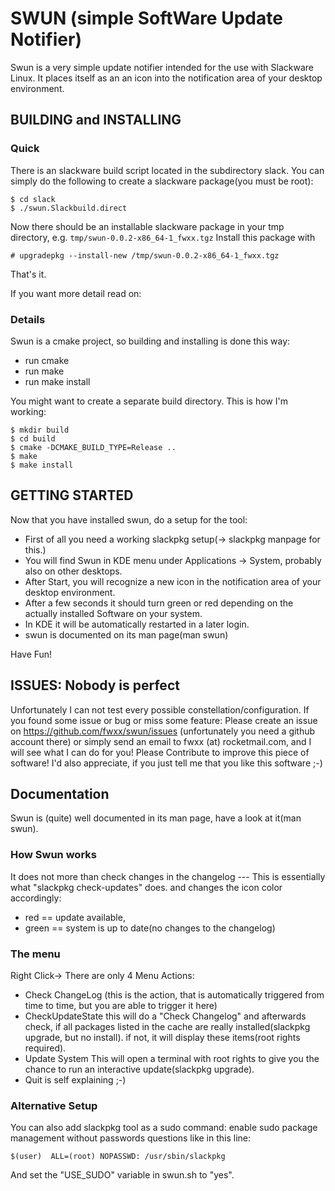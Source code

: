 SWUN (simple SoftWare Update Notifier) 
======================================
Swun is a very simple update notifier intended for the use with Slackware Linux.
It places itself as an an icon into the notification area of your desktop 
environment.



BUILDING and INSTALLING
-----------------------

### Quick
There is an slackware build script located in the subdirectory slack.
You can simply do the following to create a slackware package(you must be root):

    $ cd slack
    $ ./swun.Slackbuild.direct

Now there should be an installable slackware package in your tmp directory, e.g.
 ``tmp/swun-0.0.2-x86_64-1_fwxx.tgz``
Install this package with

    # upgradepkg --install-new /tmp/swun-0.0.2-x86_64-1_fwxx.tgz

That's it.

If you want more detail read on:

### Details
Swun is a cmake project, so building and installing is done this way:

* run cmake 
* run make
* run make install

You might want to create a separate build directory.
This is how I'm working:

    $ mkdir build
    $ cd build
    $ cmake -DCMAKE_BUILD_TYPE=Release ..
    $ make
    $ make install




GETTING STARTED
---------------
Now that you have installed swun, do a setup for the tool:

* First of all you need a working slackpkg setup(-> slackpkg manpage for this.)
* You will find Swun in KDE menu under Applications -> System,
  probably also on other desktops. 
* After Start, you will recognize a new icon in the notification area 
  of your desktop environment. 
* After a few seconds it should turn green or red depending on the 
  actually installed Software on your system.
* In KDE it will be automatically restarted in a later login.
* swun is documented on its man page(man swun)

Have Fun!



ISSUES: Nobody is perfect
-------------------------
Unfortunately I can not test every possible constellation/configuration.
If you found some issue or bug or miss some feature:
Please create an issue on https://github.com/fwxx/swun/issues
(unfortunately you need a github account there)
or simply send an email to fwxx (at) rocketmail.com,
and I will see what I can do for you!
Please Contribute to improve this piece of software!
I'd also appreciate, if you just tell me that you like this software ;-)




Documentation
-------------
Swun is (quite) well documented in its man page, have a look at it(man swun).

### How Swun works
It does not more than check changes in the changelog ---
This is essentially what "slackpkg check-updates" does.
and changes the icon color accordingly:
- red == update available,
- green == system is up to date(no changes to the changelog)

### The menu
Right Click-> There are only 4 Menu Actions:
- Check ChangeLog
 (this is the action, that is automatically triggered from time to time, 
  but you are able to trigger it here)
- CheckUpdateState
  this will do a "Check Changelog" and afterwards check, if all packages
  listed in the cache are really installed(slackpkg upgrade, but no install). 
  if not, it will display these items(root rights required).
- Update System
  This will open a terminal with root rights to give you the chance 
  to run an interactive update(slackpkg upgrade). 
- Quit is self explaining ;-)



### Alternative Setup
You can also add slackpkg tool as a sudo command:
enable sudo package management without passwords questions like in this line:

    $(user)  ALL=(root) NOPASSWD: /usr/sbin/slackpkg

And set the "USE\_SUDO" variable in swun.sh to "yes".
